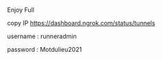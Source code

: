 Enjoy Full

copy IP https://dashboard.ngrok.com/status/tunnels

username : runneradmin

password : Motdulieu2021
